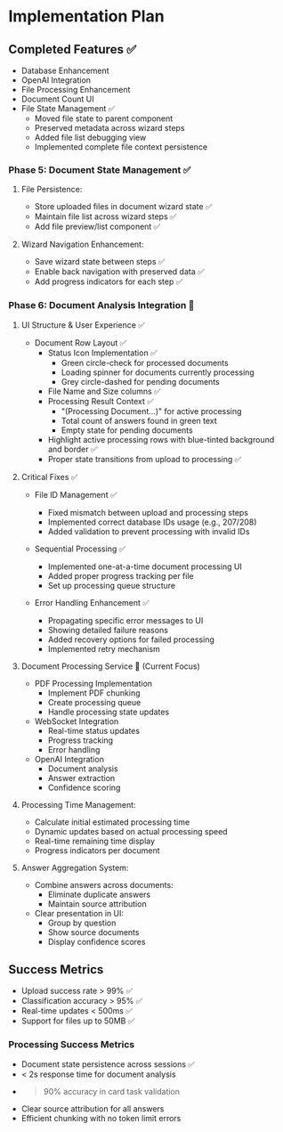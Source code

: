# Implementation Plan

## Completed Features ✅
- Database Enhancement
- OpenAI Integration
- File Processing Enhancement
- Document Count UI
- File State Management ✅
  - Moved file state to parent component
  - Preserved metadata across wizard steps
  - Added file list debugging view
  - Implemented complete file context persistence

### Phase 5: Document State Management ✅
1. File Persistence:
   - Store uploaded files in document wizard state ✅
   - Maintain file list across wizard steps ✅
   - Add file preview/list component ✅

2. Wizard Navigation Enhancement:
   - Save wizard state between steps ✅
   - Enable back navigation with preserved data ✅
   - Add progress indicators for each step ✅

### Phase 6: Document Analysis Integration 🔄

1. UI Structure & User Experience ✅
   - Document Row Layout ✅
     - Status Icon Implementation ✅
       - Green circle-check for processed documents
       - Loading spinner for documents currently processing
       - Grey circle-dashed for pending documents
     - File Name and Size columns ✅
     - Processing Result Context ✅
       - "(Processing Document...)" for active processing
       - Total count of answers found in green text
       - Empty state for pending documents
     - Highlight active processing rows with blue-tinted background and border ✅
     - Proper state transitions from upload to processing ✅

2. Critical Fixes ✅
   - File ID Management ✅
     - Fixed mismatch between upload and processing steps
     - Implemented correct database IDs usage (e.g., 207/208)
     - Added validation to prevent processing with invalid IDs

   - Sequential Processing ✅
     - Implemented one-at-a-time document processing UI
     - Added proper progress tracking per file
     - Set up processing queue structure

   - Error Handling Enhancement ✅
     - Propagating specific error messages to UI
     - Showing detailed failure reasons
     - Added recovery options for failed processing
     - Implemented retry mechanism

3. Document Processing Service 🔄 (Current Focus)
   - PDF Processing Implementation
     - Implement PDF chunking
     - Create processing queue
     - Handle processing state updates
   - WebSocket Integration
     - Real-time status updates
     - Progress tracking
     - Error handling
   - OpenAI Integration
     - Document analysis
     - Answer extraction
     - Confidence scoring

4. Processing Time Management:
   - Calculate initial estimated processing time
   - Dynamic updates based on actual processing speed
   - Real-time remaining time display
   - Progress indicators per document

5. Answer Aggregation System:
   - Combine answers across documents:
     - Eliminate duplicate answers
     - Maintain source attribution
   - Clear presentation in UI:
     - Group by question
     - Show source documents
     - Display confidence scores

## Success Metrics
- Upload success rate > 99% ✅
- Classification accuracy > 95% ✅
- Real-time updates < 500ms ✅
- Support for files up to 50MB ✅

### Processing Success Metrics
- Document state persistence across sessions ✅
- < 2s response time for document analysis
- > 90% accuracy in card task validation
- Clear source attribution for all answers
- Efficient chunking with no token limit errors